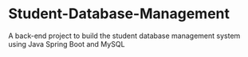 # Student-Database-Management
A back-end project to build the student database management system using Java Spring Boot and MySQL
